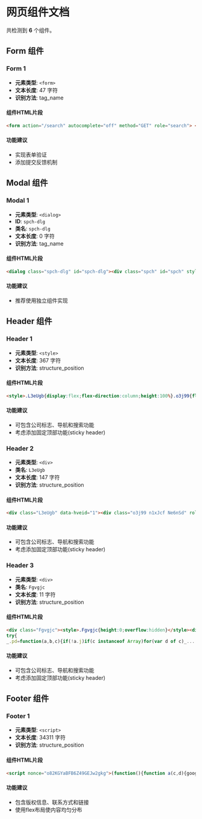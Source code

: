 # 网页组件文档

共检测到 **6** 个组件。

## Form 组件

### Form 1

- **元素类型**: `<form>`
- **文本长度**: 47 字符
- **识别方法**: tag_name

#### 组件HTML片段

```html
<form action="/search" autocomplete="off" method="GET" role="search"> <div jsdata="MuIEvd;_;CCoOTE" jsmodel="b5W85 vNzKHd"> <div class="A8SBwf" data-alt="false" data-biboe="false" data-efaql="false" data-hp="true" jsaction="lX6RWd:w3Wsmc;aaFXSd:k0wtTd;ocDSvd:duwfG;XmGRxb:mVw6nb;R6Slyc:F3goue;DkpM0b:d3sQLd;IQOavd:dFyQEf;XzZZPe:jI3wzf;Aghsf:AVsnlb;iHd9U:Q7Cnrc;f5hEHe:G0jgYd;vmxUb:j3bJnb;XBqW7:ihYaWc;UkQk6c:VSb4De;nTzfpf:YPRawb;R2c5O:LuRugf;qiCkJd:ANdidc;Q3vWPd:FtWxqb;NOg9L:HLgh3;uGoIkd:epUokb;zLdL... (已截断)
```

#### 功能建议

- 实现表单验证
- 添加提交反馈机制
## Modal 组件

### Modal 1

- **元素类型**: `<dialog>`
- **ID**: `spch-dlg`
- **类名**: `spch-dlg`
- **文本长度**: 0 字符
- **识别方法**: tag_name

#### 组件HTML片段

```html
<dialog class="spch-dlg" id="spch-dlg"><div class="spch" id="spch" style="display:none"></div></dialog>
```

#### 功能建议

- 推荐使用独立组件实现
## Header 组件

### Header 1

- **元素类型**: `<style>`
- **文本长度**: 367 字符
- **识别方法**: structure_position

#### 组件HTML片段

```html
<style>.L3eUgb{display:flex;flex-direction:column;height:100%}.o3j99{flex-shrink:0;box-sizing:border-box}.n1xJcf{height:60px}.LLD4me{min-height:150px;height:calc(100% - 560px);max-height:290px}.yr19Zb{min-height:92px}.ikrT4e{max-height:160px}.mwht9d{display:none}.ADHj4e{padding-top:0px;padding-bottom:85px}.oWyZre{width:100%;height:500px;border-width:0}.qarstb{flex-grow:1}</style>
```

#### 功能建议

- 可包含公司标志、导航和搜索功能
- 考虑添加固定顶部功能(sticky header)
### Header 2

- **元素类型**: `<div>`
- **类名**: `L3eUgb`
- **文本长度**: 147 字符
- **识别方法**: structure_position

#### 组件HTML片段

```html
<div class="L3eUgb" data-hveid="1"><div class="o3j99 n1xJcf Ne6nSd" role="navigation"><style>.Ne6nSd{display:flex;align-items:center;padding:6px}a.MV3Tnb{display:inline-block;padding:5px;margin:0 5px;color:var(--COEmY)}a.MV3Tnb:first-of-type{margin-left:15px}.LX3sZb{display:inline-block;flex-grow:1}</style><a class="MV3Tnb" href="https://about.google/?fg=1&amp;utm_source=google-&amp;utm_medium=referral&amp;utm_campaign=hp-header" ping="/url?sa=t&amp;rct=j&amp;source=webhp&amp;url=https://about.g... (已截断)
```

#### 功能建议

- 可包含公司标志、导航和搜索功能
- 考虑添加固定顶部功能(sticky header)
### Header 3

- **元素类型**: `<div>`
- **类名**: `Fgvgjc`
- **文本长度**: 11 字符
- **识别方法**: structure_position

#### 组件HTML片段

```html
<div class="Fgvgjc"><style>.Fgvgjc{height:0;overflow:hidden}</style><div class="gTMtLb fp-nh" id="lb"><style>.gTMtLb{z-index:1001;position:absolute;top:-1000px}</style></div><span style="display:none"><span data-atsd="10" data-db="1" data-mmcnt="100" jsaction="rcuQ6b:npT2md" jscontroller="DhPYme" style="display:none"></span></span><script nonce="o82KGYaBFB6Z49GEJw2gkg">this.gbar_=this.gbar_||{};(function(_){var window=this;
try{
_.pd=function(a,b,c){if(!a.j)if(c instanceof Array)for(var d of c)_... (已截断)
```

#### 功能建议

- 可包含公司标志、导航和搜索功能
- 考虑添加固定顶部功能(sticky header)
## Footer 组件

### Footer 1

- **元素类型**: `<script>`
- **文本长度**: 34311 字符
- **识别方法**: structure_position

#### 组件HTML片段

```html
<script nonce="o82KGYaBFB6Z49GEJw2gkg">(function(){function a(c,d){google.c.e("load",c,String(d))};window.google=window.google||{};google.c.iim=google.c.iim||{};var b=Date.now();google.tick("load","prt",b,"SearchBodyEnd");a("imn",document.getElementsByTagName("img").length);a("dtc",document.getElementsByTagName("div").length);a("stc",document.getElementsByTagName("span").length);google.c.ub?google.c.ub():google.c.ubf&&google.c.u("frt");google.c.cae||google.c.maft(b,null);google.c.miml(b);google.... (已截断)
```

#### 功能建议

- 包含版权信息、联系方式和链接
- 使用flex布局使内容均匀分布
